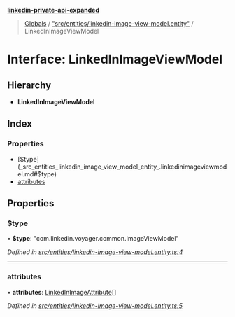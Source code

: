 **[linkedin-private-api-expanded](../README.md)**

> [Globals](../globals.md) / ["src/entities/linkedin-image-view-model.entity"](../modules/_src_entities_linkedin_image_view_model_entity_.md) / LinkedInImageViewModel

# Interface: LinkedInImageViewModel

## Hierarchy

* **LinkedInImageViewModel**

## Index

### Properties

* [$type](_src_entities_linkedin_image_view_model_entity_.linkedinimageviewmodel.md#$type)
* [attributes](_src_entities_linkedin_image_view_model_entity_.linkedinimageviewmodel.md#attributes)

## Properties

### $type

•  **$type**: \"com.linkedin.voyager.common.ImageViewModel\"

*Defined in [src/entities/linkedin-image-view-model.entity.ts:4](https://github.com/khanhtranngoccva/linkedin-private-api/blob/17c022a/src/entities/linkedin-image-view-model.entity.ts#L4)*

___

### attributes

•  **attributes**: [LinkedInImageAttribute](_src_entities_linkedin_image_attribute_entity_.linkedinimageattribute.md)[]

*Defined in [src/entities/linkedin-image-view-model.entity.ts:5](https://github.com/khanhtranngoccva/linkedin-private-api/blob/17c022a/src/entities/linkedin-image-view-model.entity.ts#L5)*
